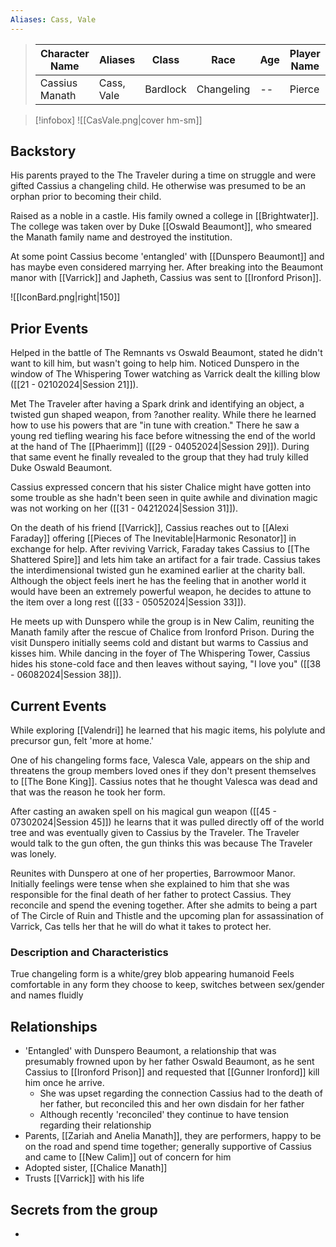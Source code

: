 ```yaml
---
Aliases: Cass, Vale
---
```


>  Character Name | Aliases | Class | Race | Age| Player Name |
>  -- | -- | -- | -- | -- | --|
> Cassius Manath | Cass, Vale | Bardlock | Changeling |--| Pierce|

> [!infobox]
> ![[CasVale.png|cover hm-sm]]


## Backstory
His parents prayed to the The Traveler during a time on struggle and were gifted Cassius a changeling child. He otherwise was presumed to be an orphan prior to becoming their child.

Raised as a noble in a castle. His family owned a college in [[Brightwater]]. The college was taken over by Duke [[Oswald Beaumont]], who smeared the Manath family name and destroyed the institution. 

At some point Cassius become 'entangled' with [[Dunspero Beaumont]] and has maybe even considered marrying her. After breaking into the Beaumont manor with [[Varrick]] and Japheth, Cassius was sent to [[Ironford Prison]].

![[IconBard.png|right|150]]
## Prior Events
Helped in the battle of The Remnants vs Oswald Beaumont, stated he didn't want to kill him, but wasn't going to help him. Noticed Dunspero in the window of The Whispering Tower watching as Varrick dealt the killing blow ([[21 - 02102024|Session 21]]).

Met The Traveler after having a Spark drink and identifying an object, a twisted gun shaped weapon, from ?another reality. While there he learned how to use his powers that are "in tune with creation." There he saw a young red tiefling wearing his face before witnessing the end of the world at the hand of The [[Phaerimm]] ([[29 - 04052024|Session 29]]). During that same event he finally revealed to the group that they had truly killed Duke Oswald Beaumont.

Cassius expressed concern that his sister Chalice might have gotten into some trouble as she hadn't been seen in quite awhile and divination magic was not working on her ([[31 - 04212024|Session 31]]).

On the death of his friend [[Varrick]], Cassius reaches out to [[Alexi Faraday]] offering [[Pieces of The Inevitable|Harmonic Resonator]] in exchange for help. After reviving Varrick, Faraday takes Cassius to [[The Shattered Spire]] and lets him take an artifact for a fair trade. Cassius takes the interdimensional twisted gun he examined earlier at the charity ball. Although the object feels inert he has the feeling that in another world it would have been an extremely powerful weapon, he decides to attune to the item  over a long rest ([[33 - 05052024|Session 33]]).

He meets up with Dunspero while the group is in New Calim, reuniting the Manath family after the rescue of Chalice from Ironford Prison. During the visit Dunspero initially seems cold and distant but warms to Cassius and kisses him. While dancing in the foyer of The Whispering Tower, Cassius hides his stone-cold face and then leaves without saying, "I love you" ([[38 - 06082024|Session 38]]).

## Current Events
While exploring [[Valendri]] he learned that his magic items, his polylute and precursor gun, felt 'more at home.'

One of his changeling forms face, Valesca Vale, appears on the ship and threatens the group members loved ones if they don't present themselves to [[The Bone King]]. Cassius notes that he thought Valesca was dead and that was the reason he took her form.

After casting an awaken spell on his magical gun weapon ([[45 - 07302024|Session 45]]) he learns that it was pulled directly off of the world tree and was eventually given to Cassius by the Traveler. The Traveler would talk to the gun often, the gun thinks this was because The Traveler was lonely.

Reunites with Dunspero at one of her properties, Barrowmoor Manor. Initially feelings were tense when she explained to him that she was responsible for the final death of her father to protect Cassius. They reconcile and spend the evening together. After she admits to being a part of The Circle of Ruin and Thistle and the upcoming plan for assassination of Varrick, Cas tells her that he will do what it takes to protect her. 

### Description and Characteristics
True changeling form is a white/grey blob appearing humanoid
Feels comfortable in any form they choose to keep, switches between sex/gender and names fluidly

## Relationships
- 'Entangled' with Dunspero Beaumont, a relationship that was presumably frowned upon by her father Oswald Beaumont, as he sent Cassius to [[Ironford Prison]] and requested that [[Gunner Ironford]] kill him once he arrive.
	- She was upset regarding the connection Cassius had to the death of her father, but reconciled this and her own disdain for her father
	- Although recently 'reconciled' they continue to have tension regarding their relationship
- Parents, [[Zariah and Anelia Manath]], they are performers, happy to be on the road and spend time together; generally supportive of Cassius and came to [[New Calim]] out of concern for him
- Adopted sister, [[Chalice Manath]]
- Trusts [[Varrick]] with his life


## Secrets from the group
- 
